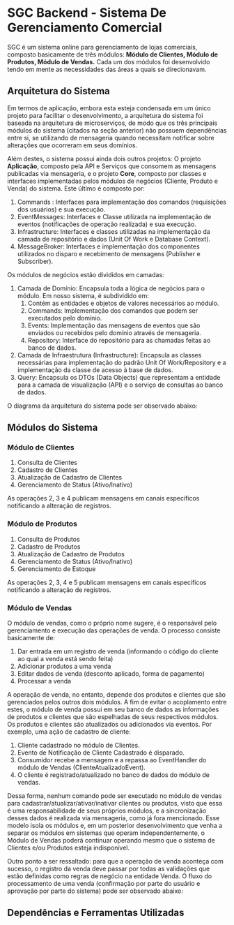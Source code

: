 # SGC Backend - Sistema De Gerenciamento Comercial

SGC é um sistema online para gerenciamento de lojas comerciais, composto basicamente de três módulos: 
**Módulo de Clientes, Módulo de Produtos, Módulo de Vendas.** Cada um dos módulos foi desenvolvido tendo em mente as necessidades das áreas a quais se direcionavam.


## Arquitetura do Sistema
Em termos de aplicação, embora esta esteja condensada em um único projeto para facilitar o desenvolvimento, a arquitetura do sistema foi baseada na arquitetura de 
microserviços, de modo que os três principais módulos do sistema (citados na seção anterior) não possuem dependências entre si, se utilizando de mensageria
quando necessitam notificar sobre alterações que ocorreram em seus domínios.

Além destes, o sistema possui ainda dois outros projetos: O projeto **Aplicação**, composto pela API e Serviços que consomem as mensagens publicadas via mensageria,
e o projeto **Core**, composto por classes e interfaces implementadas pelos módulos de negócios (Cliente, Produto e Venda) do sistema. Este último é composto por:

1. Commands : Interfaces para implementação dos comandos (requisições dos usuários) e sua execução.
2. EventMessages: Interfaces e Classe utilizada na implementação de eventos (notificações de operação realizada) e sua execução.
3. Infrastructure: Interfaces e classes utilizadas na implementação da camada de repositório e dados (Unit Of Work e Database Context).
4. MessageBroker: Interfaces e implementação dos componentes utilizados no disparo e recebimento de mensagens (Publisher e Subscriber).

Os módulos de negócios estão divididos em camadas:

1. Camada de Domínio: Encapsula toda a lógica de negócios para o módulo. Em nosso sistema, é subdividido em:
   1. Contém as entidades e objetos de valores necessários ao módulo. 
   2. Commands: Implementação dos comandos que podem ser executados pelo domínio.
   3. Events: Implementação das mensagens de eventos que são enviados ou recebidos pelo domínio através de mensageria.
   4. Repository: Interface do repositório para as chamadas feitas ao banco de dados.
2. Camada de Infraestrutura (Infrastructure): Encapsula as classes necessárias para implementação do padrão Unit Of Work/Repository e a implementação da classe
de acesso à base de dados.
3. Query: Encapsula os DTOs (Data Objects) que representam a entidade para a camada de visualização (API) e o serviço de consultas ao banco de dados.

O diagrama da arquitetura do sistema pode ser observado abaixo:
<DIAGRAMA>

## Módulos do Sistema

### Módulo de Clientes
1. Consulta de Clientes
2. Cadastro de Clientes
3. Atualização de Cadastro de Clientes
4. Gerenciamento de Status (Ativo/Inativo)

As operações 2, 3 e 4 publicam mensagens em canais específicos notificando a alteração de registros.

### Módulo de Produtos
1. Consulta de Produtos
2. Cadastro de Produtos
3. Atualização de Cadastro de Produtos
4. Gerenciamento de Status (Ativo/Inativo)
5. Gerenciamento de Estoque

As operações 2, 3, 4 e 5 publicam mensagens em canais específicos notificando a alteração de registros.

### Módulo de Vendas
O módulo de vendas, como o próprio nome sugere, é o responsável pelo gerenciamento e execução das operações de venda. O processo consiste basicamente de:

1. Dar entrada em um registro de venda (informando o código do cliente ao qual a venda está sendo feita)
2. Adicionar produtos a uma venda
3. Editar dados de venda (desconto aplicado, forma de pagamento)
4. Processar a venda

A operação de venda, no entanto, depende dos produtos e clientes que são gerenciados pelos outros dois módulos. A fim de evitar o acoplamento entre estes,
o módulo de venda possui em seu banco de dados as informações de produtos e clientes que são espelhadas de seus respectivos módulos. Os produtos e clientes são 
atualizados ou adicionados via eventos. Por exemplo, uma ação de cadastro de cliente:

1. Cliente cadastrado no módulo de Clientes.
2. Evento de Notificação de Cliente Cadastrado é disparado.
3. Consumidor recebe a mensagem e a repassa ao EventHandler do módulo de Vendas (ClienteAtualizadoEvent).
4. O cliente é registrado/atualizado no banco de dados do módulo de vendas.

Dessa forma, nenhum comando pode ser executado no módulo de vendas para cadastrar/atualizar/ativar/inativar clientes ou produtos, visto que essa é uma responsabilidade
de seus próprios módulos, e a sincronização desses dados é realizada via mensageria, como já fora mencionado. Esse modelo isola os módulos e, em um posterior
desenvolvimento que venha a separar os módulos em sistemas que operam independentemente, o Módulo de Vendas poderá continuar operando mesmo que o sistema de Clientes 
e/ou Produtos esteja indisponível.

Outro ponto a ser ressaltado: para que a operação de venda aconteça com sucesso, o registro da venda deve passar por todas as validações que estão definidas como
regras de negócio na entidade Venda. O fluxo do processamento de uma venda (confirmação por parte do usuário e aprovação por parte do sistema) pode ser observado abaixo:
<FLUXO>

## Dependências e Ferramentas Utilizadas















